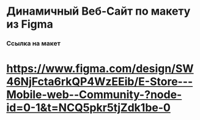 # Динамичный Веб-Сайт по макету из Figma
### Ссылка на макет
# https://www.figma.com/design/SW46NjFcta6rkQP4WzEEib/E-Store---Mobile-web--Community-?node-id=0-1&t=NCQ5pkr5tjZdk1be-0


